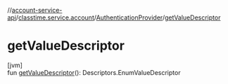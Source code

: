 //[account-service-api](../../../index.md)/[classtime.service.account](../index.md)/[AuthenticationProvider](index.md)/[getValueDescriptor](get-value-descriptor.md)

# getValueDescriptor

[jvm]\
fun [getValueDescriptor](get-value-descriptor.md)(): Descriptors.EnumValueDescriptor
